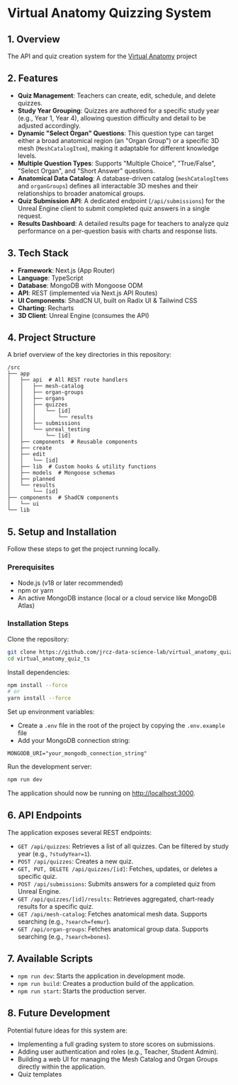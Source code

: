 # Virtual Anatomy Quizzing System

## 1. Overview

The API and quiz creation system for the [Virtual Anatomy](https://github.com/jrcz-data-science-lab/Virtual-Anatomy-UE) project

## 2. Features

- **Quiz Management**: Teachers can create, edit, schedule, and delete quizzes.
- **Study Year Grouping**: Quizzes are authored for a specific study year (e.g., Year 1, Year 4), allowing question difficulty and detail to be adjusted accordingly.
- **Dynamic "Select Organ" Questions**: This question type can target either a broad anatomical region (an "Organ Group") or a specific 3D mesh (`MeshCatalogItem`), making it adaptable for different knowledge levels.
- **Multiple Question Types**: Supports "Multiple Choice", "True/False", "Select Organ", and "Short Answer" questions.
- **Anatomical Data Catalog**: A database-driven catalog (`meshCatalogItems` and `organGroups`) defines all interactable 3D meshes and their relationships to broader anatomical groups.
- **Quiz Submission API**: A dedicated endpoint (`/api/submissions`) for the Unreal Engine client to submit completed quiz answers in a single request.
- **Results Dashboard**: A detailed results page for teachers to analyze quiz performance on a per-question basis with charts and response lists.

## 3. Tech Stack

- **Framework**: Next.js (App Router)
- **Language**: TypeScript
- **Database**: MongoDB with Mongoose ODM
- **API**: REST (implemented via Next.js API Routes)
- **UI Components**: ShadCN UI, built on Radix UI & Tailwind CSS
- **Charting**: Recharts
- **3D Client**: Unreal Engine (consumes the API)

## 4. Project Structure

A brief overview of the key directories in this repository:

```
/src
├── app  
│   ├── api  # All REST route handlers
│   │   ├── mesh-catalog
│   │   ├── organ-groups
│   │   ├── organs
│   │   ├── quizzes
│   │   │   └── [id]
│   │   │       └── results
│   │   ├── submissions
│   │   └── unreal_testing
│   │       └── [id]
│   ├── components  # Reusable components
│   ├── create
│   ├── edit
│   │   └── [id]
│   ├── lib  # Custom hooks & utility functions
│   ├── models  # Mongoose schemas
│   ├── planned
│   └── results
│       └── [id]
├── components  # ShadCN components
│   └── ui
└── lib

```

## 5. Setup and Installation

Follow these steps to get the project running locally.

### Prerequisites

- Node.js (v18 or later recommended)
- npm or yarn
- An active MongoDB instance (local or a cloud service like MongoDB Atlas)

### Installation Steps

Clone the repository:

```bash
git clone https://github.com/jrcz-data-science-lab/virtual_anatomy_quiz_ts
cd virtual_anatomy_quiz_ts
```

Install dependencies:

```bash
npm install --force
# or
yarn install --force
```

Set up environment variables:

- Create a `.env` file in the root of the project by copying the `.env.example` file
- Add your MongoDB connection string:

```env
MONGODB_URI="your_mongodb_connection_string"
```

Run the development server:

```bash
npm run dev
```

The application should now be running on [http://localhost:3000](http://localhost:3000).

## 6. API Endpoints

The application exposes several REST endpoints:

- `GET /api/quizzes`: Retrieves a list of all quizzes. Can be filtered by study year (e.g., `?studyYear=1`).
- `POST /api/quizzes`: Creates a new quiz.
- `GET, PUT, DELETE /api/quizzes/[id]`: Fetches, updates, or deletes a specific quiz.
- `POST /api/submissions`: Submits answers for a completed quiz from Unreal Engine.
- `GET /api/quizzes/[id]/results`: Retrieves aggregated, chart-ready results for a specific quiz.
- `GET /api/mesh-catalog`: Fetches anatomical mesh data. Supports searching (e.g., `?search=femur`).
- `GET /api/organ-groups`: Fetches anatomical group data. Supports searching (e.g., `?search=bones`).

## 7. Available Scripts

- `npm run dev`: Starts the application in development mode.
- `npm run build`: Creates a production build of the application.
- `npm run start`: Starts the production server.

## 8. Future Development

Potential future ideas for this system are:

- Implementing a full grading system to store scores on submissions.
- Adding user authentication and roles (e.g., Teacher, Student Admin).
- Building a web UI for managing the Mesh Catalog and Organ Groups directly within the application.
- Quiz templates

